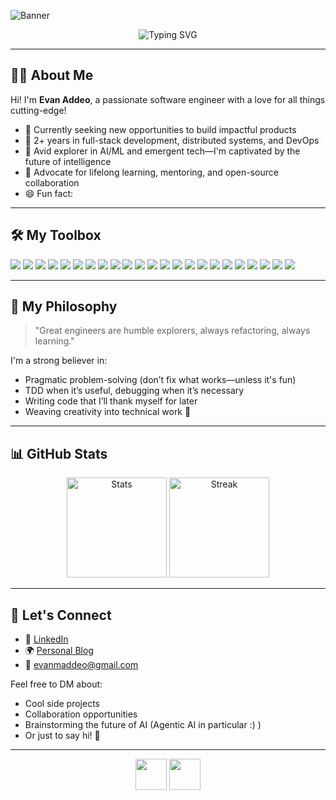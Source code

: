 <!-- Header Banner (custom image or simple emoji greeting) -->
![Banner](https://capsule-render.vercel.app/api?type=waving&color=0:1D976C,100:93F9B9&height=200&section=header&text=Hi,%20I'm%20Evan%20Addeo!&fontSize=40&fontColor=fff)

<p align="center">
  <img src="https://readme-typing-svg.demolab.com?font=Fira+Code&size=32&duration=2800&pause=800&color=1D976C&width=435&lines=Full-stack+Developer;AI+%26+ML+Enthusiast;Cloud+Architect;Open+Source+Advocate;Continuous+Learner" alt="Typing SVG" />
</p>

---

## 👨‍💻 About Me

Hi! I'm **Evan Addeo**, a passionate software engineer with a love for all things cutting-edge!  
- 🏢 Currently seeking new opportunities to build impactful products
- 🚀 2+ years in full-stack development, distributed systems, and DevOps
- 🤖 Avid explorer in AI/ML and emergent tech—I'm captivated by the future of intelligence
- 🧠 Advocate for lifelong learning, mentoring, and open-source collaboration
- 😄 Fun fact: 

---

## 🛠️ My Toolbox

<p align="left">
  <!-- Programming Languages -->
  <img src="https://img.shields.io/badge/Python-3776AB?style=for-the-badge&logo=python&logoColor=white"/>
  <img src="https://img.shields.io/badge/TypeScript-007ACC?style=for-the-badge&logo=typescript&logoColor=white"/>
  <img src="https://img.shields.io/badge/Go-00ADD8?style=for-the-badge&logo=go&logoColor=white"/>
  <img src="https://img.shields.io/badge/Java-ED8B00?style=for-the-badge&logo=java&logoColor=white"/>
  <img src="https://img.shields.io/badge/JavaScript-F7DF1E?style=for-the-badge&logo=javascript&logoColor=black"/>
  <img src="https://img.shields.io/badge/Rust-000000?style=for-the-badge&logo=rust&logoColor=white"/>
  <!-- Frameworks -->
  <img src="https://img.shields.io/badge/React-20232A?style=for-the-badge&logo=react&logoColor=61DAFB"/>
  <img src="https://img.shields.io/badge/Next.js-000000?style=for-the-badge&logo=next.js&logoColor=white"/>
  <img src="https://img.shields.io/badge/Node.js-339933?style=for-the-badge&logo=nodedotjs&logoColor=white"/>
  <img src="https://img.shields.io/badge/FastAPI-009688?style=for-the-badge&logo=fastapi&logoColor=white"/>
  <img src="https://img.shields.io/badge/TensorFlow-FF6F00?style=for-the-badge&logo=tensorflow&logoColor=white"/>
  <img src="https://img.shields.io/badge/PyTorch-EE4C2C?style=for-the-badge&logo=pytorch&logoColor=white"/>
  <!-- DevOps/Cloud -->
  <img src="https://img.shields.io/badge/Docker-2496ED?style=for-the-badge&logo=docker&logoColor=white"/>
  <img src="https://img.shields.io/badge/Kubernetes-326CE5?style=for-the-badge&logo=kubernetes&logoColor=white"/>
  <img src="https://img.shields.io/badge/AWS-232F3E?style=for-the-badge&logo=amazonaws&logoColor=white"/>
  <img src="https://img.shields.io/badge/GCP-4285F4?style=for-the-badge&logo=googlecloud&logoColor=white"/>
  <img src="https://img.shields.io/badge/GitHub_Actions-2088FF?style=for-the-badge&logo=github-actions&logoColor=white"/>
  <img src="https://img.shields.io/badge/CI/CD-222222?style=for-the-badge&logo=CircleCI&logoColor=white"/>
  <!-- Databases -->
  <img src="https://img.shields.io/badge/PostgreSQL-336791?style=for-the-badge&logo=postgresql&logoColor=white"/>
  <img src="https://img.shields.io/badge/MongoDB-4EA94B?style=for-the-badge&logo=mongodb&logoColor=white"/>
  <!-- Others -->
  <img src="https://img.shields.io/badge/Linux-FCC624?style=for-the-badge&logo=linux&logoColor=black"/>
  <img src="https://img.shields.io/badge/GraphQL-E10098?style=for-the-badge&logo=graphql&logoColor=white"/>
  <img src="https://img.shields.io/badge/Redis-DC382D?style=for-the-badge&logo=redis&logoColor=white"/>
</p>

---

## 🧭 My Philosophy

> "Great engineers are humble explorers, always refactoring, always learning."

I'm a strong believer in:
- Pragmatic problem-solving (don’t fix what works—unless it's fun)
- TDD when it’s useful, debugging when it’s necessary
- Writing code that I’ll thank myself for later
- Weaving creativity into technical work 🌈

---

## 📊 GitHub Stats

<p align="center">
  <img src="https://github-readme-stats.vercel.app/api?username=yourusername&show_icons=true&theme=radical&hide_rank=true" alt="Stats" height="160"/>
  <img src="https://github-readme-streak-stats.herokuapp.com/?user=yourusername&theme=radical" alt="Streak" height="160"/>
</p>

---

## 🤝 Let's Connect

- 📝 [LinkedIn](https://www.linkedin.com/in/yourusername)
- 🌍 [Personal Blog]()
- 📧 evanmaddeo@gmail.com

Feel free to DM about:
- Cool side projects
- Collaboration opportunities
- Brainstorming the future of AI (Agentic AI in particular :) )
- Or just to say hi! 👋

---

<!-- Footer emoji flare -->
<p align="center">
  <img src="https://media.giphy.com/media/3ohs4BSacFKI7A717y/giphy.gif" height="50" /> <img src="https://media.giphy.com/media/xT9IgG50Fb7Mi0prBC/giphy.gif" height="50" />
</p>
